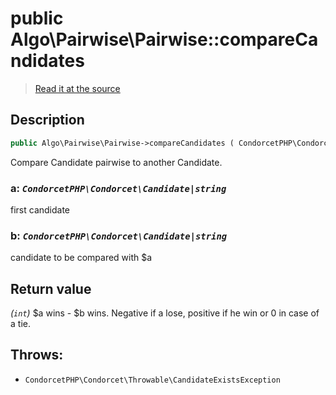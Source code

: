 # public Algo\Pairwise\Pairwise::compareCandidates

> [Read it at the source](https://github.com/julien-boudry/Condorcet/blob/master/src/Algo/Pairwise/Pairwise.php#L199)

## Description    

```php
public Algo\Pairwise\Pairwise->compareCandidates ( CondorcetPHP\Condorcet\Candidate|string $a , CondorcetPHP\Condorcet\Candidate|string $b ): int
```

Compare Candidate pairwise to another Candidate.
    

### **a:** *`CondorcetPHP\Condorcet\Candidate|string`*   
first candidate    


### **b:** *`CondorcetPHP\Condorcet\Candidate|string`*   
candidate to be compared with $a    


## Return value   

*(`int`)* $a wins - $b wins. Negative if a lose, positive if he win or 0 in case of a tie.



## Throws:   

* ```CondorcetPHP\Condorcet\Throwable\CandidateExistsException``` 
